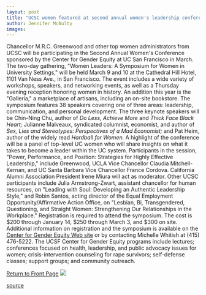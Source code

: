 ```yaml
---
layout: post
title: "UCSC women featured at second annual women's leadership conference"
author: Jennifer McNulty
images:
---
```


Chancellor M.R.C. Greenwood and other top women administrators from UCSC will be participating in the Second Annual Women's Conference sponsored by the Center for Gender Equity at UC San Francisco in March. The two-day gathering, "Women Leaders: A Symposium for Women in University Settings," will be held March 9 and 10 at the Cathedral Hill Hotel, 1101 Van Ness Ave., in San Francisco. The event includes a wide variety of workshops, speakers, and networking events, as well as a Thursday evening reception honoring women in history. An addition this year is the "Galleria," a marketplace of artisans, including an on-site bookstore. The symposium features 38 speakers covering one of three areas: leadership, communication, and personal development. The three keynote speakers will be Chin-Ning Chu, author of _Do Less, Achieve More_ and _Thick Face Black Heart;_ Julianne Malveaux, syndicated columnist, economist, and author of _Sex, Lies and Stereotypes: Perspectives of a Mad Economist;_ and Pat Heim, author of the widely read _Hardball for Women._ A highlight of the conference will be a panel of top-level UC women who will share insights on what it takes to become a leader within the UC system. Participants in the session, "Power, Performance, and Position: Strategies for Highly Effective Leadership," include Greenwood, UCLA Vice Chancellor Claudia Mitchell-Kernan, and UC Santa Barbara Vice Chancellor France Cordova. California Alumni Association President Irene Miura will act as moderator. Other UCSC participants include Julia Armstrong-Zwart, assistant chancellor for human resources, on "Leading with Soul: Developing an Authentic Leadership Style," and Robin Santos, acting director of the Equal Employment Opportunity/Affirmative Action Office, on "Lesbian, Bi, Transgendered, Questioning, and Straight Women: Strengthening Our Relationships in the Workplace." Registration is required to attend the symposium. The cost is $200 through January 14, $250 through March 3, and $300 on site. Additional information on registration and the symposium is available on the [Center for Gender Equity Web site][1] or by contacting Michelle Whitish at (415) 476-5222. The UCSF Center for Gender Equity programs include lectures; conferences focused on health, leadership, and public advocacy issues for women; crisis-intervention counseling for rape survivors; self-defense classes; support groups; and community outreach.

[Return to Front Page][2] ![ ][3]

[1]: http://www.ucsf.edu/cge
[2]: ../../index.html
[3]: ../../images/trans.gif

[source](http://www1.ucsc.edu/currents/99-00/01-31/equity.html "Permalink to equity")
